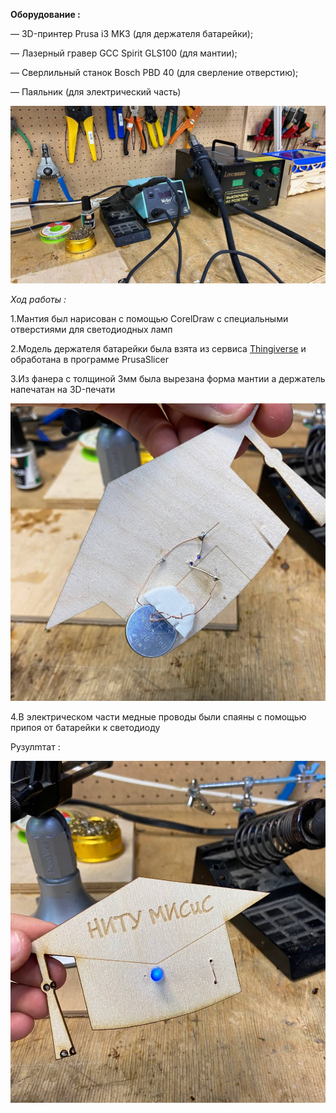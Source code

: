 **Оборудование :**

— 3D-принтер Prusa i3 MK3 (для держателя  батарейки);

— Лазерный гравер GCC Spirit GLS100 (для мантии);

— Сверлильный станок Bosch PBD 40 (для сверление отверстию); 

— Паяльник (для электрический часть)

![Img](photo_2023-10-24_00-45-45.jpg)


*Ход работы :*

1.Мантия был нарисован с помощью CorelDraw с специальными отверстиями для светодиодных ламп  


2.Модель держателя  батарейки была взята из сервиса [Thingiverse](https://www.thingiverse.com/) и обработана в программе PrusaSlicer


3.Из фанера с толщиной 3мм была вырезана форма мантии а держатель напечатан на 3D-печати 

![Img](photo_2023-10-19_13-37-43.jpg)

4.В электрическом части медные проводы были спаяны с помощью припоя от батарейки к светодиоду 

Рузулmтат :

![Img](photo_2023-10-19_13-37-42.jpg)
